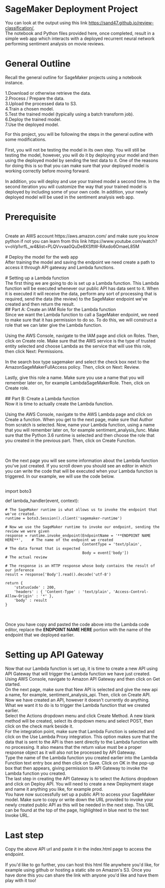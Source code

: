 # SageMaker Deployment Project

You can look at the output using this link https://sand47.github.io/review-classification/, <br>
The notebook and Python files provided here, once completed, result in a simple web app which interacts with a deployed recurrent neural network performing sentiment analysis on movie reviews. 

# General Outline
Recall the general outline for SageMaker projects using a notebook instance.
<br><br>
1.Download or otherwise retrieve the data.<br>
2.Process / Prepare the data.<br>
3.Upload the processed data to S3.<br>
4.Train a chosen model.<br>
5.Test the trained model (typically using a batch transform job).<br>
6.Deploy the trained model.<br>
7.Use the deployed model.<br>

For this project, you will be following the steps in the general outline with some modifications.<br>
<br>
First, you will not be testing the model in its own step. You will still be testing the model, however, you will do it by deploying your model and then using the deployed model by sending the test data to it. One of the reasons for doing this is so that you can make sure that your deployed model is working correctly before moving forward.<br>
<br>
In addition, you will deploy and use your trained model a second time. In the second iteration you will customize the way that your trained model is deployed by including some of your own code. In addition, your newly deployed model will be used in the sentiment analysis web app.<br>

# Prerequisite 
<br>
Create an AWS account https://aws.amazon.com/ and make sure you know python if not you can learn from this link https://www.youtube.com/watch?v=oVp1vrfL_w4&list=PLQVvvaa0QuDe8XSftW-RAxdo6OmaeL85M
<br><br>
# Deploy the model for the web app
<br>
After training the model and saving the endpoint we need create a path to access it through API gateway and Lambda functions. <br>
<br>
# Setting up a Lambda function<br>
The first thing we are going to do is set up a Lambda function. This Lambda function will be executed whenever our public API has data sent to it. When it is executed it will receive the data, perform any sort of processing that is required, send the data (the review) to the SageMaker endpoint we've created and then return the result.
<br>
## Part A: Create an IAM Role for the Lambda function<br>
Since we want the Lambda function to call a SageMaker endpoint, we need to make sure that it has permission to do so. To do this, we will construct a role that we can later give the Lambda function.
<br><br>
Using the AWS Console, navigate to the IAM page and click on Roles. Then, click on Create role. Make sure that the AWS service is the type of trusted entity selected and choose Lambda as the service that will use this role, then click Next: Permissions.
<br><br>
In the search box type sagemaker and select the check box next to the AmazonSageMakerFullAccess policy. Then, click on Next: Review.
<br><br>
Lastly, give this role a name. Make sure you use a name that you will remember later on, for example LambdaSageMakerRole. Then, click on Create role.
<br><br>
## Part B: Create a Lambda function<br>
Now it is time to actually create the Lambda function.
<br><br>
Using the AWS Console, navigate to the AWS Lambda page and click on Create a function. When you get to the next page, make sure that Author from scratch is selected. Now, name your Lambda function, using a name that you will remember later on, for example sentiment_analysis_func. Make sure that the Python 3.6 runtime is selected and then choose the role that you created in the previous part. Then, click on Create Function.

<br><br>
On the next page you will see some information about the Lambda function you've just created. If you scroll down you should see an editor in which you can write the code that will be executed when your Lambda function is triggered. In our example, we will use the code below.
<br><br>

import boto3

def lambda_handler(event, context):

    # The SageMaker runtime is what allows us to invoke the endpoint that we've created.
    runtime = boto3.Session().client('sagemaker-runtime')

    # Now we use the SageMaker runtime to invoke our endpoint, sending the review we were given
    response = runtime.invoke_endpoint(EndpointName = '**ENDPOINT NAME HERE**',    # The name of the endpoint we created
                                       ContentType = 'text/plain',                 # The data format that is expected
                                       Body = event['body'])                       # The actual review

    # The response is an HTTP response whose body contains the result of our inference
    result = response['Body'].read().decode('utf-8')

    return {
        'statusCode' : 200,
        'headers' : { 'Content-Type' : 'text/plain', 'Access-Control-Allow-Origin' : '*' },
        'body' : result
    }
<br><br>
Once you have copy and pasted the code above into the Lambda code editor, replace the **ENDPOINT NAME HERE** portion with the name of the endpoint that we deployed earlier.

# Setting up API Gateway
Now that our Lambda function is set up, it is time to create a new API using API Gateway that will trigger the Lambda function we have just created.
<br>
Using AWS Console, navigate to Amazon API Gateway and then click on Get started.
<br>
On the next page, make sure that New API is selected and give the new api a name, for example, sentiment_analysis_api. Then, click on Create API.
<br>
Now we have created an API, however it doesn't currently do anything. What we want it to do is to trigger the Lambda function that we created earlier.
<br>
Select the Actions dropdown menu and click Create Method. A new blank method will be created, select its dropdown menu and select POST, then click on the check mark beside it.
<br>
For the integration point, make sure that Lambda Function is selected and click on the Use Lambda Proxy integration. This option makes sure that the data that is sent to the API is then sent directly to the Lambda function with no processing. It also means that the return value must be a proper response object as it will also not be processed by API Gateway.
<br>
Type the name of the Lambda function you created earlier into the Lambda Function text entry box and then click on Save. Click on OK in the pop-up box that then appears, giving permission to API Gateway to invoke the Lambda function you created.
<br>
The last step in creating the API Gateway is to select the Actions dropdown and click on Deploy API. You will need to create a new Deployment stage and name it anything you like, for example prod.
<br>
You have now successfully set up a public API to access your SageMaker model. Make sure to copy or write down the URL provided to invoke your newly created public API as this will be needed in the next step. This URL can be found at the top of the page, highlighted in blue next to the text Invoke URL.
<br>
# Last step
Copy the above API url and paste it in the index.html page to access the endpoint. 
<br><br>
If you'd like to go further, you can host this html file anywhere you'd like, for example using github or hosting a static site on Amazon's S3. Once you have done this you can share the link with anyone you'd like and have them play with it too!
